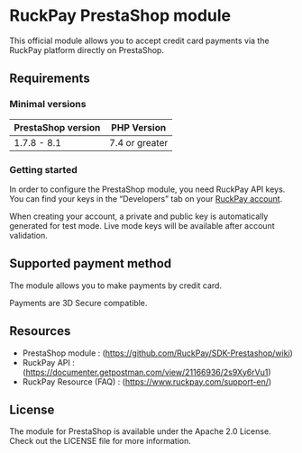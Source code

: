 # RuckPay PrestaShop module

This official module allows you to accept credit card payments via the RuckPay platform directly on PrestaShop.

## Requirements

### Minimal versions

| PrestaShop version | PHP Version      |
|--------------------|------------------|
| 1.7.8 - 8.1          | 7.4 or greater   |

### Getting started
In order to configure the PrestaShop module, you need RuckPay API keys.
You can find your keys in the <q>Developers</q> tab on your [RuckPay account](https://dashboard.ruckpay.com).

When creating your account, a private and public key is automatically generated for test mode.
Live mode keys will be available after account validation.

## Supported payment method
The module allows you to make payments by credit card.

Payments are 3D Secure compatible.

## Resources
- PrestaShop module : (https://github.com/RuckPay/SDK-Prestashop/wiki) 
- RuckPay API : (https://documenter.getpostman.com/view/21166936/2s9Xy6rVu1)
- RuckPay Resource (FAQ) : (https://www.ruckpay.com/support-en/)

## License
The module for PrestaShop is available under the Apache 2.0 License. Check out the LICENSE file for more information.
